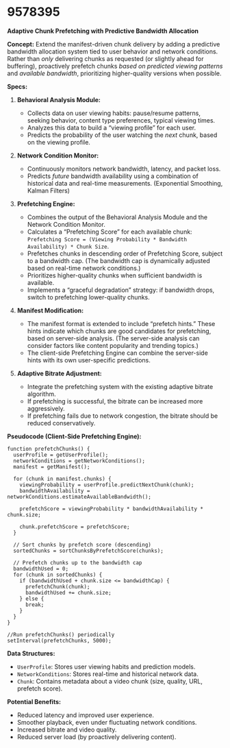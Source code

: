 # 9578395

**Adaptive Chunk Prefetching with Predictive Bandwidth Allocation**

**Concept:** Extend the manifest-driven chunk delivery by adding a predictive bandwidth allocation system tied to user behavior and network conditions. Rather than *only* delivering chunks as requested (or slightly ahead for buffering), proactively prefetch chunks *based on predicted viewing patterns* and *available bandwidth*, prioritizing higher-quality versions when possible.

**Specs:**

1.  **Behavioral Analysis Module:**
    *   Collects data on user viewing habits: pause/resume patterns, seeking behavior, content type preferences, typical viewing times.
    *   Analyzes this data to build a “viewing profile” for each user.
    *   Predicts the probability of the user watching the *next* chunk, based on the viewing profile.

2.  **Network Condition Monitor:**
    *   Continuously monitors network bandwidth, latency, and packet loss.
    *   Predicts *future* bandwidth availability using a combination of historical data and real-time measurements. (Exponential Smoothing, Kalman Filters)

3.  **Prefetching Engine:**
    *   Combines the output of the Behavioral Analysis Module and the Network Condition Monitor.
    *   Calculates a “Prefetching Score” for each available chunk:  `Prefetching Score = (Viewing Probability * Bandwidth Availability) * Chunk Size`.
    *   Prefetches chunks in descending order of Prefetching Score, subject to a bandwidth cap. (The bandwidth cap is dynamically adjusted based on real-time network conditions.)
    *   Prioritizes higher-quality chunks when sufficient bandwidth is available.
    *   Implements a “graceful degradation” strategy: if bandwidth drops, switch to prefetching lower-quality chunks.

4.  **Manifest Modification:**
    *   The manifest format is extended to include “prefetch hints.” These hints indicate which chunks are good candidates for prefetching, based on server-side analysis. (The server-side analysis can consider factors like content popularity and trending topics.)
    *   The client-side Prefetching Engine can combine the server-side hints with its own user-specific predictions.

5.  **Adaptive Bitrate Adjustment:**
    *   Integrate the prefetching system with the existing adaptive bitrate algorithm.
    *   If prefetching is successful, the bitrate can be increased more aggressively.
    *   If prefetching fails due to network congestion, the bitrate should be reduced conservatively.

**Pseudocode (Client-Side Prefetching Engine):**

```
function prefetchChunks() {
  userProfile = getUserProfile();
  networkConditions = getNetworkConditions();
  manifest = getManifest();

  for (chunk in manifest.chunks) {
    viewingProbability = userProfile.predictNextChunk(chunk);
    bandwidthAvailability = networkConditions.estimateAvailableBandwidth();

    prefetchScore = viewingProbability * bandwidthAvailability * chunk.size;

    chunk.prefetchScore = prefetchScore;
  }

  // Sort chunks by prefetch score (descending)
  sortedChunks = sortChunksByPrefetchScore(chunks);

  // Prefetch chunks up to the bandwidth cap
  bandwidthUsed = 0;
  for (chunk in sortedChunks) {
    if (bandwidthUsed + chunk.size <= bandwidthCap) {
      prefetchChunk(chunk);
      bandwidthUsed += chunk.size;
    } else {
      break;
    }
  }
}

//Run prefetchChunks() periodically
setInterval(prefetchChunks, 5000);
```

**Data Structures:**

*   `UserProfile`: Stores user viewing habits and prediction models.
*   `NetworkConditions`: Stores real-time and historical network data.
*   `Chunk`: Contains metadata about a video chunk (size, quality, URL, prefetch score).

**Potential Benefits:**

*   Reduced latency and improved user experience.
*   Smoother playback, even under fluctuating network conditions.
*   Increased bitrate and video quality.
*   Reduced server load (by proactively delivering content).
